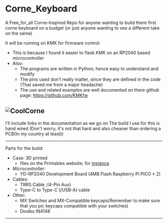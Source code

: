 # Corne_Keyboard

A Free_for_all Corne-Inspired Repo for anyone wanting to build there first corne keyboard on a budget (or just anyone wanting to see a different take on the same)

It will be running on KMK for firmware control:
  + This is because I found it easier to flask KMK on an RP2040 based microcontroller
  + Also:
    + The programs are written in Python; hence easy to understand and modify
    - The pins used don't really matter, since they are defined in the code (That saved me from a major headache)
    - The use and related examples are well documented on there github page: https://github.com/KMKfw

![CoolCorne](https://github.com/Joe-BN/Corne_Keyboard/assets/128038111/5caccad5-0924-412d-9b53-11643fba4f2f)
---
I'll include links in the documentation as we go on
The build I use for this is hand wired (Don't worry, it's not that hard and also cheaoer than ordering a PCB(In my country at least))

---
Parts for the build:
  + Case: 3D printed
    - files on the Printables website; for [instance](https://www.printables.com/model/347524)
  + Microcontroller:
    - YD-RP2040 Development Board (4MB Flash Raspberry Pi PICO * 2)
  + Cables:
    - TRRS Cable ;(4-Pin Aux)
    - Type-C to Type-C (/USB-A) cable
  + Other:
    - MX Switches and MX-Compatible keycaps(Remember to make sure that you pic keycaps compatible with your switches)
    - Diodes IN4148
    
---
